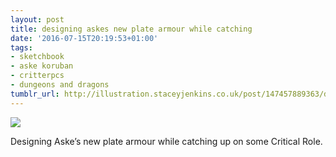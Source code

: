```yaml
---
layout: post
title: designing askes new plate armour while catching
date: '2016-07-15T20:19:53+01:00'
tags:
- sketchbook
- aske koruban
- critterpcs
- dungeons and dragons
tumblr_url: http://illustration.staceyjenkins.co.uk/post/147457889363/designing-askes-new-plate-armour-while-catching
---
```

 ![](/tumblr_files/tumblr_oadf15LdBj1v28ub8o1_1280.jpg)  

Designing Aske’s new plate armour while catching up on some Critical Role.

